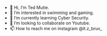 - 👋 Hi, I’m Ted Mutie.
- 👀 I’m interested in swimming and gaming.
- 🌱 I’m currently learning Cyber Security.
- 💞️ I’m looking to collaborate on Youtube.
- 📫 How to reach me on instagram @it.z_bruv_

<!---
BruvSexion/BruvSexion is a ✨ special ✨ repository because its `README.md` (this file) appears on your GitHub profile.
You can click the Preview link to take a look at your changes.
--->
